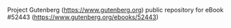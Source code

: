 Project Gutenberg (https://www.gutenberg.org) public repository for
eBook #52443 (https://www.gutenberg.org/ebooks/52443)
